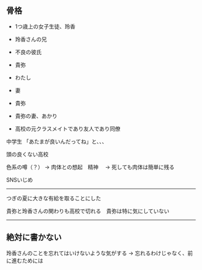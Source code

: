 ## 骨格
- 1つ歳上の女子生徒、玲香
- 玲香さんの兄
- 不良の彼氏
- 貴弥

- わたし
- 妻
- 貴弥
- 貴弥の妻、あかり
- 高校の元クラスメイトであり友人であり同僚

中学生
「あたまが良いんだってね」と、、、

頭の良くない高校

色系の噂（？）
→ 肉体との想起　精神
　→ 死しても肉体は簡単に残る

SNSいじめ

---
つぎの夏に大きな有給を取ることにした

貴弥と玲香さんの関わりも高校で切れる　貴弥は特に気にしていない

---
## 絶対に書かない
玲香さんのことを忘れてはいけないような気がする
→ 忘れるわけじゃなく、前に進むためには